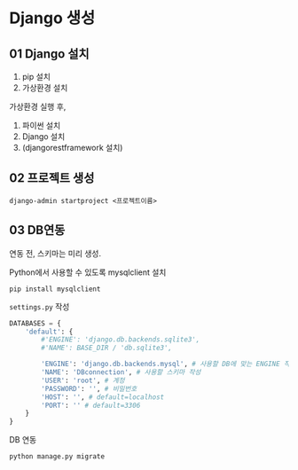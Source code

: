 # Django 생성

## 01 Django 설치

1. pip 설치
2. 가상환경 설치



가상환경 실행 후,

1. 파이썬 설치
2. Django 설치
3. (djangorestframework 설치)



## 02 프로젝트 생성

`django-admin startproject <프로젝트이름>`



## 03 DB연동

연동 전, 스키마는 미리 생성.



Python에서 사용할 수 있도록 mysqlclient 설치

`pip install mysqlclient` 



`settings.py` 작성

``` python
DATABASES = {
    'default': {
        #'ENGINE': 'django.db.backends.sqlite3',
        #'NAME': BASE_DIR / 'db.sqlite3',

        'ENGINE': 'django.db.backends.mysql', # 사용할 DB에 맞는 ENGINE 작성
        'NAME': 'DBconnection', # 사용할 스키마 작성
        'USER': 'root', # 계정
        'PASSWORD': '', # 비밀번호
        'HOST': '', # default=localhost
        'PORT': '' # default=3306
    }
}
```





DB 연동

`python manage.py migrate`

